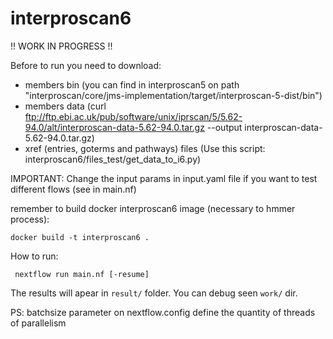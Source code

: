 # interproscan6

!! WORK IN PROGRESS !! 

Before to run you need to download:
- members bin (you can find in interproscan5 on path "interproscan/core/jms-implementation/target/interproscan-5-dist/bin")
- members data (curl ftp://ftp.ebi.ac.uk/pub/software/unix/iprscan/5/5.62-94.0/alt/interproscan-data-5.62-94.0.tar.gz --output interproscan-data-5.62-94.0.tar.gz)
- xref (entries, goterms and pathways) files (Use this script: interproscan6/files_test/get_data_to_i6.py)

IMPORTANT: Change the input params in input.yaml file if you want to test different flows (see in main.nf)

remember to build docker interproscan6 image (necessary to hmmer process):

    docker build -t interproscan6 .

How to run:

     nextflow run main.nf [-resume]

The results will apear in ```result/``` folder.
You can debug seen ```work/``` dir.

PS: batchsize parameter on nextflow.config define the quantity of threads of parallelism
